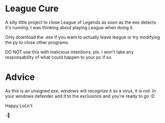# League Cure

A silly little project to close League of Legends as soon as the exe detects it's running. I was thinking about playing League when doing it.

Only download the .exe if you want to actually leave league or try modifying the py to close other programs.

DO NOT use this with malicious intentions, pls.
I won't take any responsability of what could happen to your pc if so.

# Advice

As this is an unsigned exe, windows will recognize it as a virus, it is not. In your windows defender add it to the exclusions and you're ready to go :D

Happy LoLn't

-🍒

